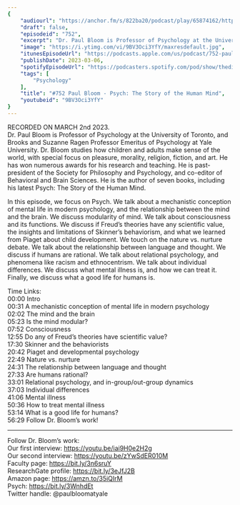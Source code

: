 ```yaml
---
{
	"audiourl": "https://anchor.fm/s/822ba20/podcast/play/65874162/https%3A%2F%2Fd3ctxlq1ktw2nl.cloudfront.net%2Fstaging%2F2023-2-2%2F758bd71a-ed02-5b14-4fe1-866ad201658f.m4a",
	"draft": false,
	"episodeid": "752",
	"excerpt": "Dr. Paul Bloom is Professor of Psychology at the University of Toronto, and Brooks and Suzanne Ragen Professor Emeritus of Psychology at Yale University. Dr. Bloom studies how children and adults make sense of the world, with special focus on pleasure, morality, religion, fiction, and art. He has won numerous awards for his research and teaching. He is past-president of the Society for Philosophy and Psychology, and co-editor of Behavioral and Brain Sciences. He is the author of seven books, including his latest Psych: The Story of the Human Mind.",
	"image": "https://i.ytimg.com/vi/9BV3Oci3YfY/maxresdefault.jpg",
	"itunesEpisodeUrl": "https://podcasts.apple.com/us/podcast/752-paul-bloom-psych-the-story-of-the-human-mind/id1451347236?i=1000603027435&uo=4",
	"publishDate": 2023-03-06,
	"spotifyEpisodeUrl": "https://podcasters.spotify.com/pod/show/thedissenter/episodes/752-Paul-Bloom---Psych-The-Story-of-the-Human-Mind-e1voqpi",
	"tags": [
		"Psychology"
	],
	"title": "#752 Paul Bloom - Psych: The Story of the Human Mind",
	"youtubeid": "9BV3Oci3YfY"
}
---
```

RECORDED ON MARCH 2nd 2023.  
Dr. Paul Bloom is Professor of Psychology at the University of Toronto, and Brooks and Suzanne Ragen Professor Emeritus of Psychology at Yale University. Dr. Bloom studies how children and adults make sense of the world, with special focus on pleasure, morality, religion, fiction, and art. He has won numerous awards for his research and teaching. He is past-president of the Society for Philosophy and Psychology, and co-editor of Behavioral and Brain Sciences. He is the author of seven books, including his latest Psych: The Story of the Human Mind.

In this episode, we focus on Psych. We talk about a mechanistic conception of mental life in modern psychology, and the relationship between the mind and the brain. We discuss modularity of mind. We talk about consciousness and its functions. We discuss if Freud’s theories have any scientific value, the insights and limitations of Skinner’s behaviorism, and what we learned from Piaget about child development. We touch on the nature vs. nurture debate. We talk about the relationship between language and thought. We discuss if humans are rational. We talk about relational psychology, and phenomena like racism and ethnocentrism. We talk about individual differences. We discuss what mental illness is, and how we can treat it. Finally, we discuss what a good life for humans is.

Time Links:  
<time>00:00</time> Intro  
<time>00:31</time> A mechanistic conception of mental life in modern psychology  
<time>02:02</time> The mind and the brain  
<time>05:23</time> Is the mind modular?  
<time>07:52</time> Consciousness  
<time>12:55</time> Do any of Freud’s theories have scientific value?  
<time>17:30</time> Skinner and the behaviorists  
<time>20:42</time> Piaget and developmental psychology  
<time>22:49</time> Nature vs. nurture  
<time>24:31</time> The relationship between language and thought  
<time>27:33</time> Are humans rational?  
<time>33:01</time> Relational psychology, and in-group/out-group dynamics  
<time>37:03</time> Individual differences  
<time>41:06</time> Mental illness  
<time>50:36</time> How to treat mental illness  
<time>53:14</time> What is a good life for humans?  
<time>56:29</time> Follow Dr. Bloom’s work!

---

Follow Dr. Bloom’s work:  
Our first interview: https://youtu.be/iai9H0e2H2g  
Our second interview: https://youtu.be/zYwSdER010M  
Faculty page: https://bit.ly/3n6sruY  
ResearchGate profile: https://bit.ly/3eJfJ2B  
Amazon page: https://amzn.to/35iQIrM  
Psych: https://bit.ly/3WnhdEt  
Twitter handle: @paulbloomatyale
